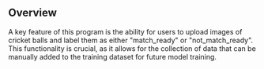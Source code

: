 ## Overview
A key feature of this program is the ability for users to upload images of cricket balls and label them as either "match_ready" or "not_match_ready". This functionality is crucial, as it allows for the collection of data that can be manually added to the training dataset for future model training.
